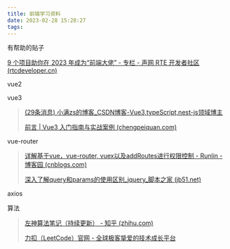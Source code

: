 ```yaml
---
title: 前端学习资料
date: 2023-02-28 15:28:27
tags:
---
```




有帮助的贴子

[9 个项目助你在 2023 年成为“前端大佬” - 专栏 - 声网 RTE 开发者社区 (rtcdeveloper.cn)](https://www.rtcdeveloper.cn/cn/community/blog/25083)

vue2

vue3

> [(29条消息) 小满zs的博客_CSDN博客-Vue3,typeScript,nest-js领域博主](https://blog.csdn.net/qq1195566313)
>
> [前言 | Vue3 入门指南与实战案例 (chengpeiquan.com)](https://vue3.chengpeiquan.com/)

vue-router

> [详解基于vue，vue-router, vuex以及addRoutes进行权限控制 - Runlin - 博客园 (cnblogs.com)](https://www.cnblogs.com/zhengrunlin/p/8981017.html)
>
> [深入了解query和params的使用区别_jquery_脚本之家 (jb51.net)](https://www.jb51.net/article/163764.htm)

axios

> 





算法

> [左神算法笔记（持续更新） - 知乎 (zhihu.com)](https://zhuanlan.zhihu.com/p/431814918)
>
> [力扣（LeetCode）官网 - 全球极客挚爱的技术成长平台](https://leetcode.cn/)
